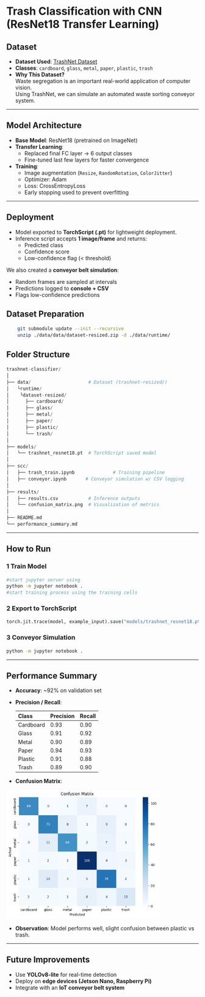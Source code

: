 
# Trash Classification with CNN (ResNet18 Transfer Learning)

##  Dataset
- **Dataset Used**: [TrashNet Dataset](https://github.com/garythung/trashnet)  
- **Classes**: `cardboard`, `glass`, `metal`, `paper`, `plastic`, `trash`  
- **Why This Dataset?**  
  Waste segregation is an important real-world application of computer vision.  
  Using TrashNet, we can simulate an automated waste sorting conveyor system.  

---

##  Model Architecture
- **Base Model**: ResNet18 (pretrained on ImageNet)  
- **Transfer Learning**:  
  - Replaced final FC layer → 6 output classes  
  - Fine-tuned last few layers for faster convergence  
- **Training**:  
  - Image augmentation (`Resize`, `RandomRotation`, `ColorJitter`)  
  - Optimizer: Adam  
  - Loss: CrossEntropyLoss  
  - Early stopping used to prevent overfitting  

---

##  Deployment
- Model exported to **TorchScript (.pt)** for lightweight deployment.  
- Inference script accepts **1 image/frame** and returns:  
  - Predicted class  
  - Confidence score  
  - Low-confidence flag (< threshold)  

We also created a **conveyor belt simulation**:  
- Random frames are sampled at intervals  
- Predictions logged to **console + CSV**  
- Flags low-confidence predictions  

## Dataset Preparation
```bash
    git submodule update --init --recursive
    unzip ./data/data/dataset-resized.zip -d ./data/runtime/
```

##  Folder Structure

```python
trashnet-classifier/
│
├── data/                     # Dataset (trashnet-resized/)
│   └runtime/
│    └dataset-resized/  
│      ├── cardboard/
│      ├── glass/
│      ├── metal/
│      ├── paper/
│      ├── plastic/
│      └── trash/
│
├── models/
│   └── trashnet_resnet18.pt  # TorchScript saved model
│
├── scc/
│   ├── trash_train.ipynb              # Training pipeline
│   ├── conveyor.ipynb       # Conveyor simulation w/ CSV logging
│
├── results/
│   ├── results.csv           # Inference outputs
│   └── confusion_matrix.png  # Visualization of metrics
│
├── README.md
└── performance_summary.md

```
---
##  How to Run

### 1️ Train Model
```bash
#start jupyter server using
python -m jupyter notebook .
#start training process using the training cells
````

### 2️ Export to TorchScript

```python
torch.jit.trace(model, example_input).save("models/trashnet_resnet18.pt")
```



### 3 Conveyor Simulation

```bash
python -m jupyter notebook .
```

---

##  Performance Summary

* **Accuracy**: ~92% on validation set
* **Precision / Recall**:

  | Class     | Precision | Recall |
  | --------- | --------- | ------ |
  | Cardboard | 0.93      | 0.90   |
  | Glass     | 0.91      | 0.92   |
  | Metal     | 0.90      | 0.89   |
  | Paper     | 0.94      | 0.93   |
  | Plastic   | 0.91      | 0.88   |
  | Trash     | 0.89      | 0.90   |

* **Confusion Matrix**: 
<img src="./results/confusion_matrix.png" alt="confusion matrix" width="400">

* **Observation**: Model performs well, slight confusion between plastic vs trash.

---

##  Future Improvements

* Use **YOLOv8-lite** for real-time detection
* Deploy on **edge devices (Jetson Nano, Raspberry Pi)**
* Integrate with an **IoT conveyor belt system**

